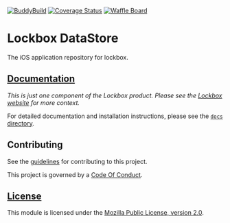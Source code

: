 [![BuddyBuild][buddybuild-image]][buddybuild-link]
[![Coverage Status][codecov-image]][codecov-link]
[![Waffle Board][waffle-image]][waffle-link]

# Lockbox DataStore

The iOS application repository for lockbox.

## [Documentation][docs-link]

*This is just one component of the Lockbox product. Please see the
[Lockbox website][org-website] for more context.*

For detailed documentation and installation instructions, please see the
[`docs` directory][docs-link].

## Contributing ##

See the [guidelines][contributing-link] for contributing to this project.

This project is governed by a [Code Of Conduct][coc-link].

## [License][license-link]

This module is licensed under the [Mozilla Public License,
version 2.0][license-link].

[buddybuild-image]: https://dashboard.buddybuild.com/api/statusImage?appID=5a0ddb736e19370001034f85&branch=master&build=latest
[buddybuild-link]: https://dashboard.buddybuild.com/apps/5a0ddb736e19370001034f85/build/latest?branch=master
[codecov-image]: https://img.shields.io/codecov/c/github/mozilla-lockbox/lockbox-ios.svg
[codecov-link]: https://codecov.io/gh/mozilla-lockbox/lockbox-ios
[waffle-image]: https://badge.waffle.io/mozilla-lockbox/lockbox-extension.svg?columns=In%20Progress
[waffle-link]: https://waffle.io/mozilla-lockbox/lockbox-extension
[docs-link]: docs/
[org-website]: https://mozilla-lockbox.github.io/
[contributing-link]: docs/contributing.md
[coc-link]: docs/code_of_conduct.md
[license-link]: /LICENSE
